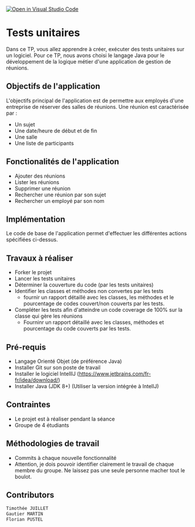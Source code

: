 [![Open in Visual Studio Code](https://classroom.github.com/assets/open-in-vscode-f059dc9a6f8d3a56e377f745f24479a46679e63a5d9fe6f495e02850cd0d8118.svg)](https://classroom.github.com/online_ide?assignment_repo_id=6564761&assignment_repo_type=AssignmentRepo)
# Tests unitaires 
Dans ce TP, vous allez apprendre à créer, exécuter des tests unitaires sur un logiciel. Pour ce TP, nous avons choisi le langage Java pour le développement
de la logique métier d'une application de gestion de réunions. 

## Objectifs de l'application
L'objectifs principal de l'application est de permettre aux employés d'une entreprise de réserver des salles de réunions. Une réunion est caractérisée par :
- Un sujet
- Une date/heure de début et de fin
- Une salle 
- Une liste de participants 

## Fonctionalités de l'application 
- Ajouter des réunions 
- Lister les réunions
- Supprimer une réunion 
- Rechercher une réunion par son sujet 
- Rechercher un employé par son nom 

## Implémentation 
Le code de base de l'application permet d'effectuer les différentes actions spécifiées ci-dessus. 

## Travaux à réaliser
- Forker le projet
- Lancer les tests unitaires
- Déterminer la couverture du code (par les tests unitaires)
- Identifier les classes et méthodes non convertes par les tests
    - fournir un rapport détaillé avec les classes, les méthodes et le pourcentage de 
codes couvert/non couverts par les tests. 
- Compléter les tests afin d'atteindre un code coverage de 100% sur la classe qui gère les réunions
    - Fourninr un rapport détaillé avec les classes, méthodes et pourcentage du code couverts par les tests.

## Pré-requis 
- Langage Orienté Objet (de préférence Java)
- Installer Git sur son poste de travail
- Installer le logiciel IntellIJ (https://www.jetbrains.com/fr-fr/idea/download/)
- Installer Java (JDK 8+) (Utiliser la version intégrée à IntellJ)

## Contraintes
- Le projet est à réaliser pendant la séance
- Groupe de 4 étudiants 

## Méthodologies de travail
- Commits à chaque nouvelle fonctionnalité 
- Attention, je dois pouvoir identifier clairement le travail de chaque membre du groupe. Ne laissez pas une seule personne macher tout le boulot. 

## Contributors 
```java
Timothée JUILLET
Gautier MARTIN
Florian PUSTEL
```

